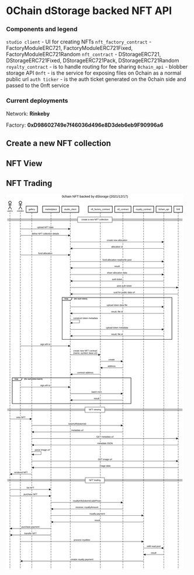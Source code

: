 # 0Chain dStorage backed NFT API

### Components and legend

`studio client` - UI for creating NFTs
`nft_factory_contract` - FactoryModuleERC721, FactoryModuleERC721Fixed, FactoryModuleERC721Random
`nft_contract` - DStorageERC721, DStorageERC721Fixed, DStorageERC721Pack, DStorageERC721Random
`royalty_contract` - is to handle routing for fee sharing
`0chain_api` - blobber storage API
`0nft` - is the service for exposing files on 0chain as a normal public url
`auth ticker` - is the auth ticket generated on the 0chain side and passed to the 0nft service

### Current deployments

Network: **Rinkeby**

Factory: **0xD98602749e7f46036d496e8D3deb6eb9F90996a6**

## Create a new NFT collection

## NFT View

## NFT Trading

![nft_dstorage_activity_diagram.png](./assets/1652602057996-nft_dstorage_activity_diagram.png)
